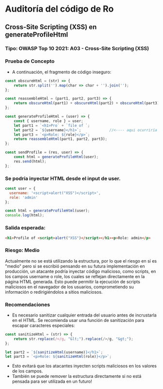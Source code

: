 # Auditoría del código de Ro

## Cross-Site Scripting (XSS) en generateProfileHtml
### Tipo: OWASP Top 10 2021: A03 - Cross-Site Scripting (XSS)

### Prueba de Concepto
- A continuación, el fragmento de código inseguro:
```javascript
const obscureHtml = (str) => {
    return str.split('').map(char => char + '').join('');
};

const reassembleHtml = (part1, part2, part3) => {
    return obscureHtml(part1) + obscureHtml(part2) + obscureHtml(part3);
};

const generateProfileHtml = (user) => {
    const { username, role } = user;
    let part1 = `<h1>Pro` + `file of `;
    let part2 = `${username}</h1>`;             //<---- aqui ocurriría el XXS
    let part3 = `<p>Role: ${role}</p>`;
    return reassembleHtml(part1, part2, part3);
};

const sendProfile = (res, user) => {
    const html = generateProfileHtml(user);
    res.send(html);
};
```
### Se podría inyectar HTML desde el input de user.
```javascript
const user = {
  username: '<script>alert("XSS")</script>',
  role: 'admin'
};

const html = generateProfileHtml(user);
console.log(html); 
```

### Salida esperada:
```html
<h1>Profile of <script>alert("XSS")</script></h1><p>Role: admin</p>
```

### Riesgo: Medio
Actualmente no se está utilizando la estructura, por lo que el riesgo en sí es "medio" pero si se escribió pensando en su futura implementación en producción, un atacante podría inyectar código malicioso, como scripts, en los campos username o role, los cuales se reflejan directamente en la página HTML generada. Esto puede permitir la ejecución de scripts maliciosos en el navegador de los usuarios, comprometiendo su información o redirigiéndolos a sitios maliciosos.

### Recomendaciones
- Es necesario sanitizar cualquier entrada del usuario antes de incrustarla en el HTML. Se recomienda usar una función de sanitización para escapar caracteres especiales:

```javascript
const sanitizeHtml = (str) => {
    return str.replace(/</g, "&lt;").replace(/>/g, "&gt;");
};

let part2 = `${sanitizeHtml(username)}</h1>`;
let part3 = `<p>Role: ${sanitizeHtml(role)}</p>`;
```

- Esto evitará que los atacantes inyecten scripts maliciosos en los valores de los campos.
- También se puede remover la estructura directamente si no está pensada para ser utilizada en un futuro!